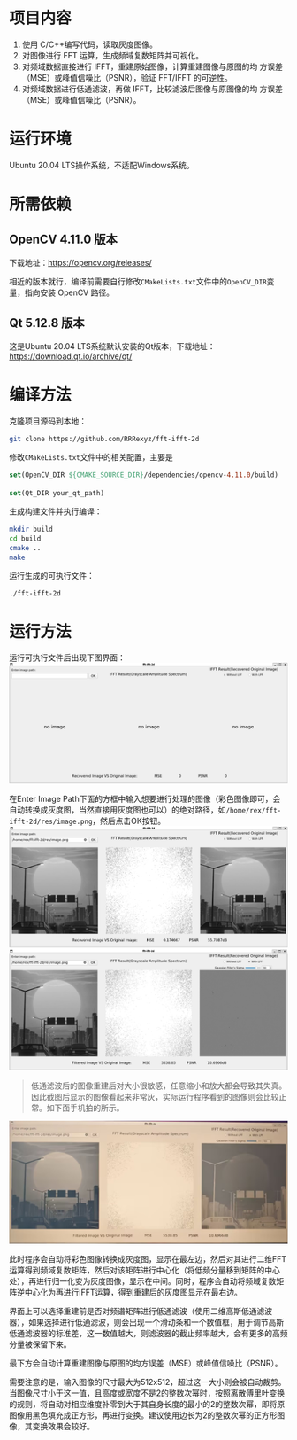 # 项目内容
1. 使用 C/C++编写代码，读取灰度图像。
2. 对图像进行 FFT 运算，生成频域复数矩阵并可视化。
3. 对频域数据直接进行 IFFT，重建原始图像，计算重建图像与原图的均
方误差（MSE）或峰值信噪比（PSNR），验证 FFT/IFFT 的可逆性。
4. 对频域数据进行低通滤波，再做 IFFT，比较滤波后图像与原图像的均
方误差（MSE）或峰值信噪比（PSNR）。

# 运行环境
Ubuntu 20.04 LTS操作系统，不适配Windows系统。

# 所需依赖
## OpenCV 4.11.0 版本
下载地址：<a href="https://opencv.org/releases/">https://opencv.org/releases/</a>

相近的版本就行，编译前需要自行修改`CMakeLists.txt`文件中的`OpenCV_DIR`变量，指向安装 OpenCV 路径。

## Qt 5.12.8 版本
这是Ubuntu 20.04 LTS系统默认安装的Qt版本，下载地址：
<a href="https://download.qt.io/archive/qt/">https://download.qt.io/archive/qt/</a>


# 编译方法
克隆项目源码到本地：
```bash
git clone https://github.com/RRRexyz/fft-ifft-2d
```

修改`CMakeLists.txt`文件中的相关配置，主要是
```cmake
set(OpenCV_DIR ${CMAKE_SOURCE_DIR}/dependencies/opencv-4.11.0/build)

set(Qt_DIR your_qt_path)
```

生成构建文件并执行编译：
```bash
mkdir build
cd build
cmake ..
make
```

运行生成的可执行文件：
```bash
./fft-ifft-2d
```

# 运行方法
运行可执行文件后出现下图界面：
![alt text](images/image.png)

在Enter Image Path下面的方框中输入想要进行处理的图像（彩色图像即可，会自动转换成灰度图，当然直接用灰度图也可以）的绝对路径，如`/home/rex/fft-ifft-2d/res/image.png`，然后点击OK按钮。
![alt text](images/image-1.png)
![alt text](images/image-2.png)

>低通滤波后的图像重建后对大小很敏感，任意缩小和放大都会导致其失真。因此截图后显示的图像看起来非常灰，实际运行程序看到的图像则会比较正常。如下面手机拍的所示。

![alt text](images/image-3.jpg)

此时程序会自动将彩色图像转换成灰度图，显示在最左边，然后对其进行二维FFT运算得到频域复数矩阵，然后对该矩阵进行中心化（将低频分量移到矩阵的中心处），再进行归一化变为灰度图像，显示在中间。同时，程序会自动将频域复数矩阵逆中心化为再进行IFFT运算，得到重建后的灰度图显示在最右边。

界面上可以选择重建前是否对频谱矩阵进行低通滤波（使用二维高斯低通滤波器），如果选择进行低通滤波，则会出现一个滑动条和一个数值框，用于调节高斯低通滤波器的标准差，这一数值越大，则滤波器的截止频率越大，会有更多的高频分量被保留下来。

最下方会自动计算重建图像与原图的均方误差（MSE）或峰值信噪比（PSNR）。

需要注意的是，输入图像的尺寸最大为512x512，超过这一大小则会被自动裁剪。当图像尺寸小于这一值，且高度或宽度不是2的整数次幂时，按照离散傅里叶变换的规则，将自动对相应维度补零到大于其自身长度的最小的2的整数次幂，即将原图像用黑色填充成正方形，再进行变换。建议使用边长为2的整数次幂的正方形图像，其变换效果会较好。
